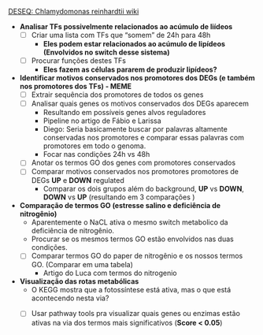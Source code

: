 [DESEQ: Chlamydomonas reinhardtii wiki](https://github.com/felipevzps/DESEQ_Chlamydomonas_reinhardtii/wiki)

- **Analisar TFs possivelmente relacionados ao acúmulo de liídeos**
    - [ ]  Criar uma lista com TFs que “somem” de 24h para 48h
        - **Eles podem estar relacionados ao acúmulo de lipídeos (Envolvidos no switch desse sistema)**
    - [ ]  Procurar funções destes TFs
        - **Eles fazem as células pararem de produzir lipídeos?**
- **Identificar motivos conservados nos promotores dos DEGs (e também nos promotores dos TFs) - MEME**
    - [ ]  Extrair sequência dos promotores de todos os genes
    - [ ]  Analisar quais genes os motivos conservados dos DEGs aparecem
        - Resultando em possíveis genes alvos reguladores
        - Pipeline no artigo de Fábio e Larissa
        - Diego: Seria basicamente buscar por palavras altamente conservadas nos promotores e comparar essas palavras com promotores em todo o genoma.
        - Focar nas condições 24h vs 48h
    - [ ]  Anotar os termos GO dos genes com promotores conservados
    - [ ]  Comparar motivos conservados nos promotores promotores de DEGs **UP** e **DOWN** regulated
        - Comparar os dois grupos além do background, **UP** vs **DOWN**, **DOWN** vs **UP** (resultando em 3 comparações )
- **Comparação de termos GO (estresse salino e deficiência de nitrogênio)**
    - Aparentemente o NaCL ativa o mesmo switch metabolico da deficiência de nitrogênio.
    - Procurar se os mesmos termos GO estão envolvidos nas duas condições.
    - [ ]  Comparar termos GO do paper de nitrogênio e os nossos termos GO. (Comparar em uma tabela)
        - Artigo do Luca com termos do nitrogenio
- **Visualização das rotas metabólicas**
    - O KEGG mostra que a fotossíntese está ativa, mas o que está acontecendo nesta via?
    - [ ]  Usar pathway tools pra visualizar quais genes ou enzimas estão ativas na via dos termos mais significativos (**Score < 0.05**)





